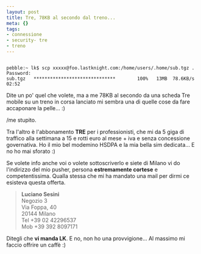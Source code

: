 ```yaml
--- 
layout: post
title: Tre, 78KB al secondo dal treno...
meta: {}
tags: 
- connessione
- security- tre
- treno
---
```

<code>
pebble:~ lk$ scp xxxxx@foo.lastknight.com:/home/users/.home/sub.tgz .
Password: 
sub.tgz   ******************************        100%   13MB  78.6KB/s   02:52  
</code>  
  
Dite un po' quel che volete, ma a me 78KB al secondo da una scheda Tre mobile su un treno in corsa lanciato mi sembra una di quelle cose da fare accaponare la pelle... :)  
  
/me stupito.   
  
Tra l'altro è l'abbonamento **TRE** per i professionisti, che mi da 5 giga di traffico alla settimana a 15 e rotti euro al mese + iva e senza concessione governativa. Ho il mio bel modemino HSDPA e la mia bella sim dedicata... E no ho mai sforato :)  
  
Se volete info anche voi o volete sottoscriverlo e siete di Milano vi do l'indirizzo del mio pusher, persona **estremamente cortese** e competentissima. Qualla stessa che mi ha mandato una mail per dirmi ce esisteva questa offerta.  
  
> **Luciano Sesini**  
> Negozio 3  
> Via Foppa, 40  
> 20144 Milano  
> Tel        +39 02 42296537  
> Mob      +39 392 8097171  
  
Ditegli che **vi manda LK**. E no, non ho una provvigione... Al massimo mi faccio offrire un caffè :)  
  
 
